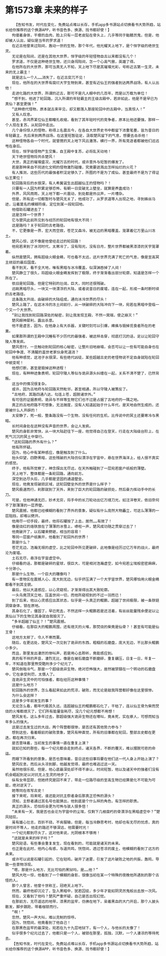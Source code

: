 # 第1573章 未来的样子
        【告知书友，时代在变化，免费站点难以长存，手机app多书源站点切换看书大势所趋，站长给你推荐的这个换源APP，听书音色多、换源、找书都好使！】
       佝偻着身体，干瘪的血肉，脸上只有一层老皮贴在骨头上，几乎等同于骷髅厉鬼，但是，他却被人认出，疑似是当年的罗求道！
       在近古他曾来过阳间，轰动一世的生物，那个年代，他光耀天上地下，是个恒字级的绝世生灵。
       无论是在阳间，还是在其他大世界，恒字级的年轻怪物自古以来都没有几个！
       罗求道，不仅是这种绝世生物，还只身闯阳间，怎一个心高气傲，英雄了得。
       在他所在的大世界，那可当真无人不知，天上地下尽是其璀璨光彩，号称近古第一生灵，未来的无上霸主！
       就是这么一个人……消失了，在近古突兀不见！
       现在，他所在的大世界有腐烂大宇生物到来，甚至有近仙王的强者到达两界战场，有人认出他！
       走进化路的大世界，所谓的近古，那可不是凡人眼中的几百年，而是以万载为单位！
       “想不到，他进了轮回路，沉入所谓的年轻霸主的王级古殿中，若非如此，他是不是早已为真仙？甚至更强！”
       “这种绝代怪物，原本就古来罕见，却又都落入那座轮回中的古殿中，当真惊人！”
       又有人叹息。
       甚至，赤鸿界某位仙王都瞳孔收缩，看到了其年轻时代的竞争者，原本比他还要强，那样一个人现在复苏，从轮回中走出。
       几个身份惊人的怪物，称得上名震古今，在各自大世界史书中都留下浓重笔墨，皆为昔日的年轻霸主，先后来到两界战场，在这里短暂驻足，汲取楚风留下的气息，想要去击杀他！
       这种怪物各自一个时代，就曾搅的天上地下风云激荡，横行一界，所有竞逐者都被他们远远甩在身后。
       现在，恒字级怪物产生交集，自王殿中复苏，必将乱天动地！
       天下绝世怪物将共杀楚风！
       大世，真正的璀璨盛况，光耀万古的时代，或许意外与短暂的爆发了。
       若是那种来自不同进化文明的怪物激烈碰撞，究竟要迸溅出怎样灿烂的火花？
       有人推测，这些历代的最强者积淀足够久了，所图的不是为了成仙，甚至最终不是为了得证仙王果位！
       轮回路背后的水很深，有人希冀诞生出超越仙王的怪物吗？！
       只要有一人因为积累足够恐怖，有朝一日突破无上壁垒，就算是养蛊成功！
       外界，风风雨雨，天上地下都一片震动，到处都是热议声，一片嘈杂。
       但是，所有这一切都暂时与楚风无关了，他成功了，从罗求道等人出现之地，寻到蛛丝马迹，沿着莫名的模糊符痕，定位到某一段轮回地。
       他借助石罐进去了！
       这是怎样一个世界？
       它与楚风此前所见到与经历的轮回地有很大不同！
       这是路吗？关于轮回的古老路径。
       不，它更像是一界，宏大而空寂，苍茫又森冷，被无边的黑暗覆盖，笼罩着亿万里山川冻土。
       楚风心惊，这不像是他曾经走过的轮回路！
       他宛若来到了冰河时代，太寒冷了，没有阳光，没有日月，整片世界都被黑漆漆的天宇笼罩着。
       纵然是楚风，拥有超级火眼金睛，可也看不太远，这片世界充满了死亡的气息，像是至高冥主统驭的最后国度。
       看不到天，看不全大地，唯有黑暗与冰冷覆盖，似深渊吞掉了人间！
       楚风静立了很久，将超级火眼金睛发挥到了极限，终于渐渐看出部分轮廓，知道是怎样一个所在了。
       依旧是轮回路，但是它特别的壮阔，巨大，同时还很残破。
       远眺黑暗尽头，一块又一块漂浮的大陆，或者说昔日的废墟，连在一起，形成一条时断时续的古老路径。
       这条路太开阔，由破碎的大陆组成，通向冰冷世界的尽头！
       楚风上路了，在这冰冷的冻土间前行，从一块破碎的大陆冲向下一块，宛若在黑暗中登临一个又一个大世界。
       “别让我找到轮回路深处的秘密，别让我发现王殿，不然一窝端，使之崩灭！”
       楚风眼神犀利，露出杀意。
       他不是虚言，因为，在他身上有大杀器，关键时刻可以引爆，瘫痪与毁掉觅食者所在的老巢。
       如果那所谓的王殿中沉睡有不少历代的最强者，被这样击穿，彻底打沉的话，足以让轮回守陵人等发疯。
       楚风思忖，一旦触动到轮回的核心秘密，让整片旧地崩塌，会否可以让一些有可能自身也在轮回中争渡、不清醒的盖世老家伙身死道消？
       他有种感觉，这池子水很深，有些绝代凶徒，某些超越古史的老怪物说不定自身就陷在轮回中蜕变呢！
       他想打断，甚至是毁掉这种进程！
       现在，有种种迹象表明，轮回守陵人等似与诡异源头纠缠在一起，关系不清不楚了，已然背叛。
       这当中的情况很复杂。
       或许，因为古地府与轮回路天然毗邻，甚至相通，所以守陵人被策反了。
       “古地府，其路四通八达，勾连上苍，超脱诸世外。”
       有可信的证据表明，诡异与不祥等生物它们也不过是占据了古地府的一隅之地。
       真正的古地府路不可想象，无法揣度，没有人知道起始于什么年代，是天地自然生成的，还是被什么人开辟的！
       太安静了，死一般，整条路没有一个生物，没有任何的生机，比传说中的冥土还要寒冷与黑暗。
       长时间身处在这种没有声音的世界，会让人发疯。
       楚风的身影非常快，从一块大陆赶往下一座，他觉得自己在登天，行走在大陆级台阶上，在死气沉沉的冥土中穿行。
       “这轮回路的界外有什么？”
       他有所怀疑。
       因为，他心中有某种感应，像是触及到了什么。
       抬头仰望，四野黑暗，这些残破的大陆仿似漂浮在宇宙中，悬在世界海洋上，给人很不真实的感觉。
       终于，他有所觉察了，神念探出无尽远，在天外触碰到了一层宛若窗户纸般的薄壁。
       天上地下，整体都是一条轮回路，通向前方。
       深空到达尽头后，几乎都是坚固的通道壁垒。
       现在，他竟发现破损区域，这轮回壁垒外的世界是什么样子？
       楚风极速而行，刹那就到了天外，来到了巨大的轮回路的破损处，然后奋力挥动手中的长刀。
       可是，任他神通无匹，妙术无穷，将手中的长刀轮动出亿万缕刀光，如汪洋卷天，依旧奈何不了那薄薄的一层界壁。
       楚风震撼，他都已经模糊的看到了界外的景象，疑似有什么庞然大物矗立，可这么薄薄的一层阻挡，却难以劈开。
       他用尽一切手段，最终，他将石罐按了上去，居然……有效了！
       像是烧红的烙铁放在了薄薄的冰雪上，哧啦一声，楚风成功随之贯穿过去了！
       他竟破开了，以石罐来劈砸，相当的容易！
       等同一层窗户纸撕开，他看到了轮回外的世界！
       那是什么？
       苍茫无边，浩瀚无垠的虚空，比之轮回中所见更破碎，此地像是经历过亿万年的战火，最终沦为废墟。
       土石无尽，悬浮在宇宙虚空中。
       仔细看的话，那都是破碎的星球，很巨大，可是相对浩瀚虚空，如今宛若尘埃般密密麻麻，十分渺小。
       那是什么生物，一个巨大的雕像吗？
       有一景物实在震撼人心，庞大到无边，似乎挤压满了一个大宇宙世界，楚风哪怕用火眼金睛都看不到其全貌。
       最后，他以大道感应，以心灵窥视，才渐渐得出其大致轮廓。
       一头鸟竟顶天立地，压盖世间一切，而他所窥视到的不过一羽而已！
       到了后来，他以心灵感应出其状态，似乎是一头真正的鲲鹏，超越了世间极限，被一条铁链洞穿身体，锁在原地。
       其身石化了，僵固了，早已死去，不然这样一头鲲鹏若是还活着，有丝丝能量残余便足以让真仙以下的生物见其身就自我毁灭了。
       “多半超越了仙王？！”楚风震撼。
       仔细看，在那巨大的鲲鹏周围，还有熄灭的火堆，那焚烧的柴竟是仙骨？！甚至有可能是仙王骨！
       这地方太邪了，令人不寒而栗。
       随后，在更远处，楚风又一次见到了诡异的东西，粗糙的石磨盘，庞大无边，不比那头鲲鹏小多少。
       而且，那里发出凄厉的惨叫声，若是用心去聆听，竟能感应到。
       真的有不祥的声音，凄烈无比，像是在被石磨盘不断磨碎，重复碾压，日复一日，年复一年，不知道在那里熬受酷刑多少个纪元了。
       楚风倒吸冷气，那是一个超级诡异生物，绝对恐怖强大，居然被禁锢在一个转动的石磨盘中，它在承受刑罚，太慑人了。
       连诡异生灵中的可怕强者，都在经历这种事情？
       这是什么地方？
       轮回路外的世界，怎么看起来如此的荒凉，破败，而无论是敌我阵营都好像在这里很惨。
       为什么会这样？
       这是多少年前发生的事？
       无论怎么看，都年代极其久远，连超越仙王的鲲鹏都石化了，干枯了，连以仙王骨为柴而焚烧的火堆都熄灭了，它们所有能量皆耗尽，没几个纪元想都不用想！
       楚风发毛，这么多年过去，那超级强大诡异生物还在嚎叫，竟未死，实在瘆人，可想而知当年多么的强大。
       这是过去发生过的大战，两个阵营都很惨，是否还有其他势力参与？
       想到这些，看着眼前的破败景象，楚风有种直觉，所有的旧事都在轮回，整部古史都在更迭，都在再次归来。
       是否意味着，当初发生的事情一直在重复上演？
       就如已知的那些，每一个纪元都会走到终点，诸天各界，不断的覆灭，难以摆脱可悲的命运。
       而眼下所看到的景象，是否也意味着，昔日这些旧事将要在他们这一代人身上开始上演了？
       楚风叹息，而后从头凉到脚，他越发觉得，最终也难逃过这一天。
       虽然他很乐观，但是，他心底最深处却不得不承认，时间短暂，他以及诸天中的强者们没有机会崛起到足以对抗无上生灵的地步了。
       纵有女帝显踪，但她终究是回不来了，带走一位路尽级的至高生物已经算是化不可能为可能，绝对逆天了。
       她等同在改写古史！
       接下来呢，将来呢，谁还能对抗主祭者身后那真正恐怖的源头？
       须知，主祭者通过其名号也能猜出，他到底是个什么样的角色，有怎样的职责。
       真正的源头，恐怕将会更为可怖与骇人很多倍！
       “未来有一天，我是否也会沦为宇宙中的尘埃，仅剩下几根腐朽的骨漂浮在黑暗虚空中？”楚风轻叹。
       虽有雄心壮志，百折不挠，不肯服输，但是，每当冷静思考时，他却也有无尽的忧虑，真的是时间不等人，他走的路还不够深远，他需要时光！
       一个纪元都到尽头了，这对他来说，光阴根本不够用！
       “这就是未来的样子吗？”
       楚风轻语，有些事会重复发生，现在看到的，可能就是诸天的未来。
       也正是在此时，他内心有感，与道共鸣，恍惚间，透过苍凉的废土，他模糊的看到了远方的未来。
       或许可以说是石罐引起的，它在轻鸣，破开了迷雾，引发了这片破败之地的共振，轰鸣，导致一些景物浮现。
       “嗯，那是什么地方，无比可怕的黑狱吗，是……他？”
       楚风大吃一惊，他看到了一个模糊的身影，很像当初在某一个特殊的夜晚他所遇到的那个古怪的人。
       那个人曾言，他曾十世称王，冠绝天上地下。
       然而，最终他却沉沦了，坠入黑暗中，犹若囚徒，多少年才能如阴灵厉鬼般出去放一次风。
       现在，又看到了他吗？楚风严重怀疑，自己是否出现幻觉。
       在那前方，无尽遥远的地带，漆黑的监牢，仿佛在地下，染着黑血的大门开启，那个人披头散发，脚步踉跄，带着枷锁而行。
       “啊！”
       忽然，楚风一声大叫，难以克制的惊呼。
       因为，恍惚间，他竟看到了他自己！
       在那黑色监牢的最深处，宛若在九十九层地狱下，有一个人，与他长的太像了！
       似乎很多个纪元过去了，他都只是一个人，被锁在那里，孤独，沉默，一个人凄凉的等待死去。
       【告知书友，时代在变化，免费站点难以长存，手机app多书源站点切换看书大势所趋，站长给你推荐的这个换源APP，听书音色多、换源、找书都好使！】